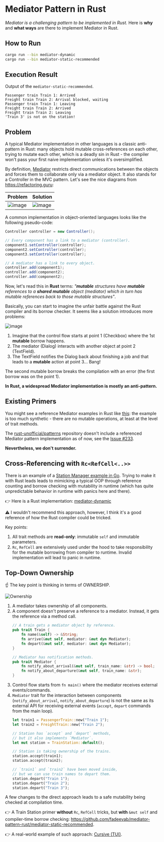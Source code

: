 # Mediator Pattern in Rust

_*Mediator* is a challenging pattern to be implemented in *Rust*._ Here is **why** and **what ways** are there to implement Mediator in Rust.

## How to Run

```bash
cargo run --bin mediator-dynamic
cargo run --bin mediator-static-recommended
```

## Execution Result

Output of the `mediator-static-recommended`.

```
Passenger train Train 1: Arrived
Freight train Train 2: Arrival blocked, waiting
Passenger train Train 1: Leaving
Freight train Train 2: Arrived
Freight train Train 2: Leaving
'Train 3' is not on the station!
```

## Problem

A typical Mediator implementation in other languages is a classic anti-pattern in Rust: many objects hold mutable cross-references on each other, trying to mutate each other, which is a deadly sin in Rust - the compiler won't pass your first naive implementation unless it's oversimplified.

By definition, [Mediator][1] restricts direct communications between the objects and forces them to collaborate only via a mediator object. It also stands for a Controller in the MVC pattern. Let's see the nice diagrams from https://refactoring.guru:

| Problem                      | Solution                      |
| ---------------------------- | ----------------------------- |
| ![image](images/problem.png) | ![image](images/solution.png) |

A common implementation in object-oriented languages looks like the following pseudo-code:

```java
Controller controller = new Controller();

// Every component has a link to a mediator (controller).
component1.setController(controller);
component2.setController(controller);
component3.setController(controller);

// A mediator has a link to every object.
controller.add(component1);
controller.add(component2);
controller.add(component2);
```

Now, let's read this in **Rust** terms: _"**mutable** structures have **mutable** references to a **shared mutable** object (mediator) which in turn has mutable references back to those mutable structures"_.

Basically, you can start to imagine the unfair battle against the Rust compiler and its borrow checker. It seems like a solution introduces more problems:

![image](images/mediator-mut-problem.png)

1. Imagine that the control flow starts at point 1 (Checkbox) where the 1st **mutable** borrow happens.
2. The mediator (Dialog) interacts with another object at point 2 (TextField).
3. The TextField notifies the Dialog back about finishing a job and that leads to a **mutable** action at point 3... Bang!

The second mutable borrow breaks the compilation with an error (the first borrow was on the point 1).

**In Rust, a widespread Mediator implementation is mostly an anti-pattern.**

## Existing Primers

You might see a reference Mediator examples in Rust like [this][5]: the example is too much synthetic - there are no mutable operations, at least at the level of trait methods.

The [rust-unofficial/patterns](https://github.com/rust-unofficial/patterns) repository doesn't include a referenced Mediator pattern implementation as of now, see the [Issue #233][2].

**Nevertheless, we don't surrender.**

## Cross-Referencing with `Rc<RefCell<..>>`

There is an example of a [Station Manager example in Go][4]. Trying to make it with Rust leads leads to mimicking a typical OOP through reference counting and borrow checking with mutability in runtime (which has quite unpredictable behavior in runtime with panics here and there).

👉 Here is a Rust implementation: [mediator-dynamic](https://github.com/fadeevab/mediator-pattern-rust/mediator-dynamic)

⚠ I wouldn't recommend this approach, however, I think it's a good reference of how the Rust compiler could be tricked.

Key points:

1. All trait methods are **read-only**: immutable `self` and immutable parameters.
2. `Rc`, `RefCell` are extensively used under the hood to take responsibility for the mutable borrowing from compiler to runtime. Invalid implementation will lead to panic in runtime.

## Top-Down Ownership

☝ The key point is thinking in terms of OWNERSHIP.

![Ownership](images/mediator-rust-approach.jpg)

1. A mediator takes ownership of all components.
2. A component doesn't preserve a reference to a mediator. Instead, it gets the reference via a method call.
    ```rust
    // A train gets a mediator object by reference.
    pub trait Train {
        fn name(&self) -> &String;
        fn arrive(&mut self, mediator: &mut dyn Mediator);
        fn depart(&mut self, mediator: &mut dyn Mediator);
    }

    // Mediator has notification methods.
    pub trait Mediator {
        fn notify_about_arrival(&mut self, train_name: &str) -> bool;
        fn notify_about_departure(&mut self, train_name: &str);
    }
    ```
3. Control flow starts from `fn main()` where the mediator receives external events/commands.
4. `Mediator` trait for the interaction between components (`notify_about_arrival`, `notify_about_departure`) is not the same as its external API for receiving external events (`accept`, `depart` commands from the main loop).
    ```rust
    let train1 = PassengerTrain::new("Train 1");
    let train2 = FreightTrain::new("Train 2");

    // Station has `accept` and `depart` methods,
    // but it also implements `Mediator`.
    let mut station = TrainStation::default();

    // Station is taking ownership of the trains.
    station.accept(train1);
    station.accept(train2);

    // `train1` and `train2` have been moved inside,
    // but we can use train names to depart them.
    station.depart("Train 1");
    station.depart("Train 2");
    station.depart("Train 3");
    ```

A few changes to the direct approach leads to a safe mutability being checked at compilation time.

👉 A Train Station primer **without** `Rc`, `RefCell` tricks, but **with** `&mut self` and compiler-time borrow checking: https://github.com/fadeevab/mediator-pattern-rust/mediator-static-recommended.

👉 A real-world example of such approach: [Cursive (TUI)][5].

[1]: https://refactoring.guru/design-patterns/mediator
[2]: https://github.com/rust-unofficial/patterns/issues/233
[3]: https://chercher.tech/rust/mediator-design-pattern-rust
[4]: https://refactoring.guru/design-patterns/mediator/go/example
[5]: https://crates.io/crates/cursive
